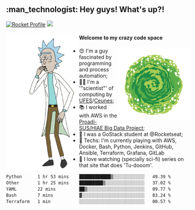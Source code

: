 
<h2> :man_technologist: Hey guys! What's up?!</h2>
                                                                         
[![Rocket Profile](https://img.shields.io/static/v1?label=Rocketseat&message=Profile&colorA=purple&color=black&logo=Rocket&logoColor=white)](https://app.rocketseat.com.br/me/elyabe)
<a href="https://www.linkedin.com/in/elyabe/"><img src="https://img.shields.io/badge/LinkedIn-informational?logo=linkedin"/></a>

<img align='left' src="https://raw.githubusercontent.com/Elyabe/Elyabe/master/images/rick-dancing.gif" width='200'>

                       
#### Welcome to my crazy code space 
<img align='right' src="https://raw.githubusercontent.com/Elyabe/elyabe/master/images/portal-3.gif" width='200'>

- :heart_eyes: I'm a guy fascinated by programming and process automation; 
- :office_worker: I'm a '"scientist"' of computing by [UFES](http://ufes.br)/[Ceunes](http://ceunes.ufes.br);
- :books: I worked with AWS in the [Proadi-SUS/HIAE Big Data Project](https://www.einstein.br/responsabilidade-social/atuacao-com-o-ministerio-da-saude/proadi-sus);
- :rocket: I was a GoStack student at @Rocketseat;
- :green_heart: Techs: I'm currently playing with AWS, Docker, Bash, Python, Jenkins, GitHub, Ansible, Terraform, Grafana, GitLab
- :movie_camera: I love watching (specially sci-fi) series on that site that does 'Tu-dooom'.

<!--START_SECTION:waka-->

```txt
Python      1 hr 53 mins    ████████████▒░░░░░░░░░░░░   49.39 %
Other       1 hr 25 mins    █████████▒░░░░░░░░░░░░░░░   37.02 %
YAML        22 mins         ██▒░░░░░░░░░░░░░░░░░░░░░░   09.77 %
Bash        7 mins          ▓░░░░░░░░░░░░░░░░░░░░░░░░   03.24 %
Terraform   1 min           ░░░░░░░░░░░░░░░░░░░░░░░░░   00.57 %
```

<!--END_SECTION:waka-->
